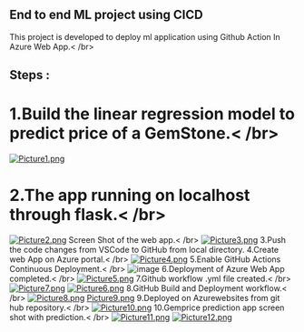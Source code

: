 ## End to end ML project using CICD 
This project is developed to deploy ml application using Github Action In Azure Web App.< /br>
## Steps : 
# 1.Build the linear regression model to predict price of a GemStone.< /br>
[![Picture1.png](https://i.postimg.cc/WbJ0ZMyV/Picture1.png)](https://postimg.cc/jLtW0JK3)
# 2.The app running on localhost through flask.< /br>
[![Picture2.png](https://i.postimg.cc/mZSg5hF9/Picture2.png)](https://postimg.cc/JtG8yrx7)
Screen Shot of the web app.< /br>
[![Picture3.png](https://i.postimg.cc/Gp0R21yr/Picture3.png)](https://postimg.cc/75Ndsd9Q)
3.Push the code changes from VSCode to GitHub from local directory.
4.Create web App on Azure portal.< /br>
[![Picture4.png](https://i.postimg.cc/PfBnKjSD/Picture4.png)](https://postimg.cc/yWXGYw46)
5.Enable GitHub Actions Continuous Deployment.< /br>
![image](https://github.com/palkast/mlregression/assets/142919764/00b83aaf-ac0c-43d5-a933-e2b77ef981da)
6.Deployment of Azure Web App completed.< /br>
[![Picture5.png](https://i.postimg.cc/Pq3557TM/Picture5.png)](https://postimg.cc/3yGTLnyy)
7.Github workflow .yml file created.< /br>
[![Picture7.png](https://i.postimg.cc/fyrwwSsT/Picture7.png)](https://postimg.cc/5Q8cg0jZ)
[![Picture6.png](https://i.postimg.cc/ncpbNktV/Picture6.png)](https://postimg.cc/yWQbZ0d2)
8.GitHub Build and Deployment workflow.< /br>
[![Picture8.png](https://i.postimg.cc/tTgQYR21/Picture8.png)](https://postimg.cc/d7gSfFMv)
[Picture9.png](https://postimg.cc/N2kJLrKf)
9.Deployed on Azurewebsites from git hub repository.< /br>
[![Picture10.png](https://i.postimg.cc/8Pm2Br9F/Picture10.png)](https://postimg.cc/rKzZqz8c)
10.Gemprice prediction app screen shot with prediction.< /br>
[![Picture11.png](https://i.postimg.cc/C5m4dYrK/Picture11.png)](https://postimg.cc/5QQzRcVc)
[![Picture12.png](https://i.postimg.cc/Hsv2gY7Z/Picture12.png)](https://postimg.cc/KRLL7yfB)





